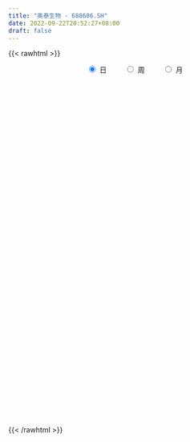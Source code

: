 ```yaml
---
title: "奥泰生物 - 688606.SH"
date: 2022-09-22T20:52:27+08:00
draft: false
---
```

{{< rawhtml >}}
    <div style="text-align: center">
        <label style="padding: 1rem;"><input style="margin-right: .5rem" type="radio" name="period" value="D" checked onclick="period_change(this)">日</label>
        <label style="padding: 1rem;"><input style="margin-right: .5rem" type="radio" name="period" value="W" onclick="period_change(this)">周</label>
        <label style="padding: 1rem;"><input style="margin-right: .5rem" type="radio" name="period" value="M" onclick="period_change(this)">月</label>
    </div>
    <div id="chart" style="height: 700px;"></div> 
    <script type="text/javascript">
        const D_v = [77863.54,44481.57,27690.95,18269.9,19081.33,10682.17,10440.01,10790.83,8600.91,8135.68,7998.18,9008.52,17616.69,9124.82,20195.65,33126.52,21041.0,20491.84,12759.3,8792.16,19188.55,34020.08,25991.73,28169.12,27549.24,14984.72,12639.24,14170.91,7393.79,6964.78,9552.42,6204.99,8744.3,11496.9,9933.05,6508.06,7370.12,7080.58,4887.42,4931.06,6567.89,8380.77,6653.48,13882.55,12127.02,8541.48,6606.06,9204.23,5767.66,7088.59,7048.76,4234.0,4208.55,8067.54,4037.28,3907.2,3448.57,6593.92,4471.33,4987.78,5238.61,3923.1,6496.86,13003.81,8377.25,12189.92,7938.81,6950.86,4792.63,3966.23,5059.62,3944.49,4123.0,4747.54,3652.48,4681.92,2436.34,2250.7,4403.44,3867.73,4541.06,5830.29,6277.67,5556.56,5419.99,3870.77,9557.28,8627.46,9802.61,7258.96,6218.01,4397.04,2674.12,2312.0,3123.04,3916.73,2751.47,4195.83,3247.25,3019.6,5003.76,11030.74,3283.39,3376.34,2969.74,3858.92,2714.56,4115.8,4416.92,2384.55,2006.4,1735.1,1916.59,1647.0,2480.98,1823.81,3526.49,2404.89,1948.05,4073.32,3094.58,4123.13,1419.17,1516.85,1905.66,4912.15,2020.32,4127.7,2159.32,1579.55,1660.84,2022.85,1814.64,1355.08,1347.53,1457.07,3740.72,2023.1,2972.91,1815.53,1463.76,1047.57,2988.04,2168.65,2329.46,4478.46,2693.61,5519.26,2690.33,2072.24,2879.51,1529.83,2544.96,2575.84,1876.84,3927.47,2208.24,1581.11,2329.7,1782.47,2124.78,3160.09,2592.32,6446.02,4810.6,6818.01,5994.17,3440.82,2778.39,2503.59,3087.03,2023.04,1433.1,1878.28,1445.17,1346.11,2385.86,1853.49,1505.84,1782.3,3371.69,28657.74,23632.57,12388.21,6491.73,4451.3,4048.74,4158.82,9339.13,6506.81,3172.79,7580.0,4953.53,20180.6,36261.1,56884.72,41602.1,36026.83,28328.1,35939.57,26208.36,31574.27,33799.09,32026.9,15618.69,12183.67,8795.81,12854.38,10810.07,10026.0,9304.88,15369.1,11130.62,16104.5,7925.43,5474.65,12697.26,8460.95,20710.74,17110.12,11648.83,8131.17,13114.47,32361.78,36781.93,18149.66,22947.0,18931.94,23738.57,13876.12,18168.03,14334.73,22369.64,36849.52,35612.23,16900.93,19958.24,14678.36,15677.98,14994.59,15972.16,8878.15,12867.93,12644.66,11859.96,7861.73,67624.55,44491.87,26349.95,20632.6,15334.04,16938.12,16369.34,18843.37,13760.85,30448.12,21017.72,11942.43,10392.89,12239.79,11870.49,9804.29,12523.38,14663.35,13007.3,28940.76,18745.58,15729.18,18491.32,12230.58,9561.11,11451.58,8051.38,9337.29,9373.08,9426.67,6221.0,6837.48,10922.88,15438.69,13242.57,7275.93,6923.2,5898.82,6803.01,5892.1,5557.26,7823.58,10318.77,11335.82,9169.01,5557.46,7800.55,7555.08,7586.85,6860.67,5009.91,5063.51,8553.27,8817.72,7806.3,9328.22,5685.67,7939.24,10419.58,5717.96,4729.15,4122.8,10024.95,6857.75,5733.74,5780.33,5192.12,5912.06,6733.61,3413.88,6368.12,5931.94,5103.23,3305.85,4177.73,4402.18,4628.03,17075.67,9816.39,9972.78,5851.62,5596.68,4341.82,10056.53,6334.08,3212.36,5009.81,5600.94,4097.47,3365.61,4781.35,4120.12,2690.72,3080.12,2690.25,4053.63,4356.96,2728.63,2131.88,5497.3,9635.37,11605.52,6356.8,3893.62,4839.74,4963.32,3261.49,3065.36,3900.68,2913.81,2799.21,2529.88,2521.33,3019.4,3619.7,4147.52,2845.9,2680.67,2320.46,1796.8]
const D_histogram = [0.0,-1.4843988604,-2.9539011144,-3.6180950615,-4.2309742728,-4.4080728609,-4.156132106,-3.5707273873,-2.8939517082,-2.3610959716,-2.0150267198,-1.7612898881,-1.0456637638,-0.538981643,0.3844883795,1.8198498528,2.8278540276,2.926695337,2.9537421544,2.7438446885,3.0768625938,4.5604342374,5.5218855299,5.1281724652,3.4485722887,2.3674069295,1.1924956353,-0.2918166114,-1.1206627925,-1.7677259695,-1.70960281,-1.7102397356,-1.4202194175,-0.6996110787,-0.5545074123,-0.5869232031,-0.3504053513,-0.5312840887,-0.6478267965,-0.5773365306,-0.4915525252,-0.155775816,-0.0883503205,0.5708039047,1.062104112,1.1647504985,0.923224992,1.0508951347,1.0588193972,0.7546497692,0.3373757122,-0.134151998,-0.4129970082,-0.9148068621,-1.0882723252,-1.2243299583,-1.116419936,-0.6959729459,-0.4989485009,-0.2826734887,-0.3241255324,-0.2880788135,0.0008024674,0.5721325974,0.7467919764,1.0046686448,0.9389645099,0.6321834741,0.3663543074,0.23565786,0.091313226,-0.0018966795,-0.0320005455,-0.1370478866,-0.198371738,-0.3192448089,-0.3752898681,-0.3518089344,-0.1589345065,-0.0942742472,-0.1737776531,-0.4303355362,-0.8683152186,-1.0912958056,-1.0498328585,-0.9145165623,-0.3960847954,0.0260481877,0.6068654502,0.7620018339,0.6806655559,0.489563094,0.4076802172,0.3708138917,0.2356151746,0.0606501843,-0.0038468414,0.1504275715,0.1883336802,0.3046866087,0.537443119,-0.0196803888,-0.2978830621,-0.4096133159,-0.4044676165,-0.5092090881,-0.5702370763,-0.7027520417,-0.9430010753,-0.9584253567,-0.876527722,-0.7812365623,-0.6424747263,-0.4861051673,-0.3723755418,-0.2700633238,-0.2664471852,-0.1672826608,-0.1094120291,-0.2276267145,-0.3920565516,-0.4572390357,-0.5393572275,-0.5244480552,-0.4623501371,-0.6913268557,-0.8811189219,-1.2041483308,-1.2629872998,-1.1592082528,-0.9901249446,-0.9341359255,-0.7488125269,-0.5268091768,-0.3267141599,-0.20242601,0.1707895704,0.3629004112,0.6565149485,0.8168961348,0.9154087514,0.9327930361,0.7207917417,0.6227373505,0.6470485707,0.9795178229,1.0215190367,1.3836427405,1.5726409669,1.6249574693,1.4664575361,1.3288454002,1.2308466616,1.1810685692,1.1569645629,1.3288213573,1.3025874223,1.240583328,1.0793626341,1.0463793157,1.0580171147,1.1080027673,1.1111462251,1.2679419919,1.188931811,1.1696861125,1.138379326,0.8477560212,0.5534051664,0.2377018061,-0.2042886505,-0.6130913745,-0.7759632028,-0.7329022413,-0.6902651718,-0.6179231627,-0.4278765033,-0.4066148417,-0.3758221894,-0.4259671697,-0.3439151068,1.045329901,1.8429853811,1.6539373136,1.3133466653,0.8792312956,0.5387139289,0.3156042804,0.4961482846,0.3358058936,0.2432203355,-0.1204093786,-0.2401946485,0.570601228,2.754322253,5.5546461498,7.3803004033,7.7971238871,9.9952521558,10.223480968,6.8996297935,3.3981990199,0.5503074349,-2.6697448888,-4.8141351151,-6.3696200719,-7.1204218987,-7.3278693673,-7.3369314009,-7.2095573027,-6.6129412916,-5.7550094992,-5.1403952722,-4.9598051191,-4.5478084447,-4.0549714778,-3.2721497778,-2.6870419187,-1.7845363276,-0.9101303741,-0.8169634106,-0.5553328551,-0.6747272162,0.6443261617,2.3399734414,2.9744776146,3.3448167102,3.3942714473,3.8059941525,3.8682423845,3.1339426237,2.0580913046,1.8249973885,3.4760161755,3.4929416179,2.7786581793,1.3627620196,0.3178729286,-0.001998453,-0.2348523751,-1.2243096159,-1.7156337204,-1.7278633507,-1.8947137781,-1.9750193521,-0.1410186419,1.714664645,1.794774891,1.6471474804,1.4328771695,0.8618855875,0.2267403219,0.0538613532,-0.1266630023,-0.2754238436,0.2933808754,-0.3229206399,-0.5079204093,-0.7084850899,-1.3476568993,-1.9341525878,-2.4875782212,-3.1062103892,-3.0695195868,-2.299200413,-3.2274119251,-3.1935258005,-2.6902356987,-2.0342375465,-1.6402998071,-1.3088278949,-1.0545141105,-0.756743205,-0.6160122523,-0.6039349445,-0.7457803613,-0.8996611613,-0.9718344076,-0.6472865226,0.0935371373,0.1321462259,0.097161782,-0.0225422996,-0.1398809434,-0.1184408633,-0.1206373231,-0.0447229967,0.1209444002,0.5253600588,0.6064682571,0.4524960944,0.2884082949,0.2937650788,0.3609800721,0.2820163363,0.2368189802,0.2541822501,0.2665099295,0.491407788,0.4135198703,0.3481033231,0.2254927112,0.1839902101,0.1127561939,-0.10637649,-0.2711859953,-0.3071734409,-0.3332213967,-0.0439515541,0.0360490914,0.1427047952,0.1120940717,0.1225173883,0.1974013485,0.1187740711,0.0518027778,0.1786866015,0.1022043684,0.0973146628,0.1201015237,0.2576846388,0.2769016539,0.1647692204,0.5922907549,0.7995035831,1.132915174,1.2573313871,1.0799068408,0.8145840584,0.0773657204,-0.3440751173,-0.517274298,-0.3810323138,-0.0813628948,0.1373754947,0.2004343594,0.3887065401,0.5362144934,0.5847616262,0.5316664313,0.4547259553,0.3562640039,0.2799330045,0.164677086,0.1028043158,0.0429386912,0.3849555413,0.1738244425,-0.1786935398,-0.3967267034,-0.5468514577,-0.537444512,-0.4707103816,-0.3608975022,-0.3234678541,-0.2522212319,-0.2733433465,-0.2217184539,-0.1586068994,-0.0937953492,-0.1727772381,-0.3992550476,-0.7334778905,-0.8141834251,-0.8383928445,-0.8910201758]
const D_fast = [0.0,-1.8554985755,-4.0634761081,-5.6321938205,-7.3028166001,-8.5819334034,-9.369025675,-9.6763028031,-9.723015051,-9.7804333074,-9.9381207355,-10.1247063759,-9.6704961924,-9.2985594824,-8.2789673651,-6.3886434285,-4.6736757469,-3.8431606032,-3.0776782472,-2.601614541,-1.4993809873,1.1242992157,3.4662218907,4.3545519422,3.5370948379,3.0477812111,2.1709938258,0.6137274262,-0.495284453,-1.5842791224,-1.9535566654,-2.3817535249,-2.4467880612,-1.9010824921,-1.8946056788,-2.0737522703,-1.9248357563,-2.2385355159,-2.5170349228,-2.5908787895,-2.6279829154,-2.3311501603,-2.2858122449,-1.4839570435,-0.7271308082,-0.3332967971,-0.3440160556,0.0463778707,0.3190069826,0.2034997969,-0.1294303321,-0.6344960418,-1.016590304,-1.7471018734,-2.1926354179,-2.6347755406,-2.8059705023,-2.5595167486,-2.4872294288,-2.3416227888,-2.4641062157,-2.5000792001,-2.2109973024,-1.496634023,-1.1352766499,-0.6262328204,-0.4571958277,-0.605930995,-0.7801715848,-0.8519535673,-0.9734698947,-1.0671539701,-1.1052579725,-1.2445672852,-1.3554840712,-1.5561683443,-1.7060358705,-1.7705071703,-1.6173663691,-1.5762746717,-1.6992224908,-2.063364258,-2.718422745,-3.2142272834,-3.4352225509,-3.5285353953,-3.1091248273,-2.6804797973,-1.9479461721,-1.6023093299,-1.5134792191,-1.5821909075,-1.5621537299,-1.5063165825,-1.5826115059,-1.7424139502,-1.8078726862,-1.6159913805,-1.5310018517,-1.338477271,-0.971359981,-1.533403586,-1.8860770248,-2.1002106076,-2.1961818123,-2.428225556,-2.6318128132,-2.940015789,-3.4160150915,-3.671045712,-3.8082800078,-3.9082979887,-3.9301548343,-3.895311567,-3.874675827,-3.83987944,-3.9028750976,-3.8455312385,-3.815013614,-3.9901349781,-4.2525789531,-4.4320711961,-4.6490286948,-4.7652315363,-4.8187211525,-5.2205295851,-5.6306013817,-6.2546678733,-6.6292536673,-6.8152766834,-6.8937246114,-7.0712695736,-7.0731493068,-6.9828482508,-6.864431774,-6.7907501266,-6.3748371536,-6.09200121,-5.6342579355,-5.2696527156,-4.9422879111,-4.6917053674,-4.7235087263,-4.6658787799,-4.479805417,-3.9024567091,-3.6050757361,-2.8970413472,-2.314882879,-1.8563270093,-1.6482125586,-1.4536133443,-1.2439004176,-0.9984113677,-0.7332742332,-0.2292120996,0.0702008211,0.3183425587,0.4269625234,0.6555740339,0.9317161116,1.2587024561,1.53963247,2.0134137349,2.2316365067,2.5048123364,2.7581003814,2.6794160819,2.5234165186,2.2671386099,1.7740759907,1.212000423,0.855137794,0.7149731952,0.5850439717,0.5029051901,0.5859827238,0.5055906749,0.4424277799,0.2857910072,0.2818642934,1.9324417764,3.1908436018,3.4152798627,3.4030258807,3.1887183349,2.9828794504,2.838670872,3.1432519473,3.0668610298,3.0350805555,2.6413484968,2.4615145647,3.4149607482,6.2872623365,10.4762477708,14.146977125,16.5130815806,21.2100228882,23.9941219425,22.3951782164,19.7432971978,17.0329824715,13.1454939256,9.7975699205,6.6496799458,4.1187726443,2.0793578338,0.23606295,-1.4389522775,-2.4955715893,-3.0763921716,-3.7468767627,-4.8062378894,-5.5311933261,-6.0520992287,-6.0873149731,-6.1739675937,-5.7175960845,-5.0707227245,-5.1817966137,-5.058999272,-5.3470754371,-3.8669405187,-1.5862998788,-0.2081763018,0.9983669713,1.8963895702,3.2596108136,4.2889196417,4.3381055368,3.7767770439,3.9999324749,6.5199553057,7.4101161526,7.3904972588,6.3152916041,5.3498707451,5.0294997503,4.7379327344,3.4423980897,2.522165555,2.0779700871,1.4374412152,0.8633808031,2.6621268529,4.946476301,5.4752802697,5.7394397293,5.8833887107,5.5278685256,4.9494083405,4.78999471,4.577804604,4.3601878018,5.0023377397,4.3053060643,3.9933261926,3.6156402396,2.6395542054,1.5695203699,0.3942001812,-1.0009845841,-1.7316736784,-1.5361546079,-3.2712191012,-4.0357144267,-4.2049832496,-4.057544484,-4.0736816963,-4.0694167579,-4.0787315012,-3.9701463969,-3.9834185073,-4.1223249356,-4.4506154428,-4.8294115331,-5.1445433813,-4.981817127,-4.2176091827,-4.1459635376,-4.1566575361,-4.2819971926,-4.4343060722,-4.4424762079,-4.4748319985,-4.4100984213,-4.2141949244,-3.678439251,-3.4457139884,-3.4865621275,-3.5785478533,-3.4997497997,-3.3422897884,-3.3507494401,-3.3367420511,-3.2558332187,-3.1768780569,-2.8291282514,-2.8036362016,-2.782026918,-2.8482643521,-2.8437693006,-2.8868142683,-3.1325410747,-3.3651470789,-3.4779278847,-3.5872811896,-3.3089992355,-3.2199863173,-3.0776544147,-3.0802416202,-3.0391889565,-2.9149546592,-2.9638884188,-3.0179090177,-2.8463535437,-2.8972846846,-2.8778457246,-2.8250334826,-2.6230292078,-2.5345867793,-2.6055269077,-2.0299326845,-1.6228439605,-1.0062035761,-0.5674545162,-0.4749023523,-0.5365791201,-1.254456028,-1.761915645,-2.0644334003,-2.0234494945,-1.7441207992,-1.491038536,-1.3778710814,-1.0924222657,-0.8108606891,-0.6161231497,-0.5363017368,-0.499560724,-0.5089566744,-0.5153044227,-0.5893910697,-0.625562761,-0.6746937127,-0.2364379773,-0.4041129655,-0.8013043327,-1.1185191722,-1.4053567909,-1.5303109732,-1.5812544382,-1.5616659344,-1.6051032497,-1.5969119356,-1.6863698867,-1.6901746076,-1.666714778,-1.625352065,-1.7475282635,-2.0738198349,-2.5914121504,-2.8756635413,-3.1094711718,-3.3848535471]
const D_slow = [0.0,-0.3710997151,-1.1095749937,-2.0140987591,-3.0718423273,-4.1738605425,-5.212893569,-6.1055754158,-6.8290633429,-7.4193373358,-7.9230940157,-8.3634164877,-8.6248324287,-8.7595778394,-8.6634557446,-8.2084932814,-7.5015297745,-6.7698559402,-6.0314204016,-5.3454592295,-4.576243581,-3.4361350217,-2.0556636392,-0.7736205229,0.0885225492,0.6803742816,0.9784981904,0.9055440376,0.6253783395,0.1834468471,-0.2439538554,-0.6715137893,-1.0265686437,-1.2014714133,-1.3400982664,-1.4868290672,-1.574430405,-1.7072514272,-1.8692081263,-2.013542259,-2.1364303903,-2.1753743443,-2.1974619244,-2.0547609482,-1.7892349202,-1.4980472956,-1.2672410476,-1.0045172639,-0.7398124146,-0.5511499723,-0.4668060443,-0.5003440438,-0.6035932958,-0.8322950113,-1.1043630927,-1.4104455822,-1.6895505662,-1.8635438027,-1.9882809279,-2.0589493001,-2.1399806832,-2.2120003866,-2.2117997697,-2.0687666204,-1.8820686263,-1.6309014651,-1.3961603376,-1.2381144691,-1.1465258922,-1.0876114273,-1.0647831207,-1.0652572906,-1.073257427,-1.1075193986,-1.1571123332,-1.2369235354,-1.3307460024,-1.418698236,-1.4584318626,-1.4820004244,-1.5254448377,-1.6330287218,-1.8501075264,-2.1229314778,-2.3853896924,-2.614018833,-2.7130400318,-2.7065279849,-2.5548116224,-2.3643111639,-2.1941447749,-2.0717540014,-1.9698339471,-1.8771304742,-1.8182266805,-1.8030641345,-1.8040258448,-1.766418952,-1.7193355319,-1.6431638797,-1.5088031,-1.5137231972,-1.5881939627,-1.6905972917,-1.7917141958,-1.9190164678,-2.0615757369,-2.2372637473,-2.4730140161,-2.7126203553,-2.9317522858,-3.1270614264,-3.287680108,-3.4092063998,-3.5023002852,-3.5698161162,-3.6364279125,-3.6782485777,-3.7056015849,-3.7625082636,-3.8605224015,-3.9748321604,-4.1096714673,-4.2407834811,-4.3563710154,-4.5292027293,-4.7494824598,-5.0505195425,-5.3662663674,-5.6560684306,-5.9035996668,-6.1371336482,-6.3243367799,-6.4560390741,-6.5377176141,-6.5883241166,-6.545626724,-6.4549016212,-6.290772884,-6.0865488503,-5.8576966625,-5.6244984035,-5.444300468,-5.2886161304,-5.1268539877,-4.881974532,-4.6265947728,-4.2806840877,-3.887523846,-3.4812844786,-3.1146700946,-2.7824587446,-2.4747470792,-2.1794799369,-1.8902387961,-1.5580334568,-1.2323866012,-0.9222407692,-0.6524001107,-0.3908052818,-0.1263010031,0.1506996887,0.428486245,0.745471743,1.0427046957,1.3351262238,1.6197210554,1.8316600607,1.9700113523,2.0294368038,1.9783646412,1.8250917975,1.6311009968,1.4478754365,1.2753091435,1.1208283529,1.013859227,0.9122055166,0.8182499693,0.7117581769,0.6257794002,0.8871118754,1.3478582207,1.7613425491,2.0896792154,2.3094870393,2.4441655215,2.5230665916,2.6471036628,2.7310551362,2.79186022,2.7617578754,2.7017092132,2.8443595202,3.5329400835,4.921601621,6.7666767218,8.7159576935,11.2147707325,13.7706409745,15.4955484229,16.3450981778,16.4826750366,15.8152388144,14.6117050356,13.0193000176,11.239194543,9.4072272011,7.5729943509,5.7706050252,4.1173697023,2.6786173275,1.3935185095,0.1535672297,-0.9833848814,-1.9971277509,-2.8151651953,-3.486925675,-3.9330597569,-4.1605923504,-4.3648332031,-4.5036664169,-4.6723482209,-4.5112666805,-3.9262733201,-3.1826539165,-2.3464497389,-1.4978818771,-0.546383339,0.4206772572,1.2041629131,1.7186857392,2.1749350864,3.0439391302,3.9171745347,4.6118390795,4.9525295844,5.0319978166,5.0314982033,4.9727851095,4.6667077056,4.2377992755,3.8058334378,3.3321549933,2.8384001552,2.8031454948,3.231811656,3.6805053788,4.0922922489,4.4505115412,4.6659829381,4.7226680186,4.7361333569,4.7044676063,4.6356116454,4.7089568643,4.6282267043,4.5012466019,4.3241253295,3.9872111047,3.5036729577,2.8817784024,2.1052258051,1.3378459084,0.7630458051,-0.0438071761,-0.8421886263,-1.5147475509,-2.0233069375,-2.4333818893,-2.760588863,-3.0242173907,-3.2134031919,-3.367406255,-3.5183899911,-3.7048350814,-3.9297503718,-4.1727089737,-4.3345306043,-4.31114632,-4.2781097635,-4.253819318,-4.2594548929,-4.2944251288,-4.3240353446,-4.3541946754,-4.3653754246,-4.3351393245,-4.2037993098,-4.0521822455,-3.9390582219,-3.8669561482,-3.7935148785,-3.7032698605,-3.6327657764,-3.5735610313,-3.5100154688,-3.4433879864,-3.3205360394,-3.2171560719,-3.1301302411,-3.0737570633,-3.0277595108,-2.9995704623,-3.0261645848,-3.0939610836,-3.1707544438,-3.254059793,-3.2650476815,-3.2560354086,-3.2203592099,-3.1923356919,-3.1617063448,-3.1123560077,-3.0826624899,-3.0697117955,-3.0250401451,-2.999489053,-2.9751603873,-2.9451350064,-2.8807138467,-2.8114884332,-2.7702961281,-2.6222234394,-2.4223475436,-2.1391187501,-1.8247859033,-1.5548091931,-1.3511631785,-1.3318217484,-1.4178405277,-1.5471591022,-1.6424171807,-1.6627579044,-1.6284140307,-1.5783054409,-1.4811288058,-1.3470751825,-1.2008847759,-1.0679681681,-0.9542866793,-0.8652206783,-0.7952374272,-0.7540681557,-0.7283670767,-0.7176324039,-0.6213935186,-0.577937408,-0.6226107929,-0.7217924688,-0.8585053332,-0.9928664612,-1.1105440566,-1.2007684322,-1.2816353957,-1.3446907037,-1.4130265403,-1.4684561537,-1.5081078786,-1.5315567159,-1.5747510254,-1.6745647873,-1.8579342599,-2.0614801162,-2.2710783273,-2.4938333713]
const D_data = [['2021-03-25', 145.0, 173.94, 141.0, 229.98],['2021-03-26', 156.0, 150.68, 150.45, 162.99],['2021-03-29', 146.12, 140.96, 140.55, 148.35],['2021-03-30', 140.01, 142.4, 140.01, 147.8],['2021-03-31', 142.82, 136.06, 135.83, 143.3],['2021-04-01', 136.82, 135.39, 134.02, 137.75],['2021-04-02', 135.62, 136.86, 134.0, 136.89],['2021-04-06', 137.1, 139.4, 135.4, 140.85],['2021-04-07', 140.0, 140.45, 138.64, 141.6],['2021-04-08', 140.1, 138.8, 138.68, 140.45],['2021-04-09', 139.0, 135.99, 135.7, 139.0],['2021-04-12', 136.6, 133.78, 133.67, 137.55],['2021-04-13', 133.95, 139.86, 133.88, 141.61],['2021-04-14', 139.06, 138.68, 136.51, 140.88],['2021-04-15', 138.89, 146.48, 136.86, 149.8],['2021-04-16', 146.0, 158.98, 145.02, 172.0],['2021-04-19', 159.0, 161.0, 151.78, 163.75],['2021-04-20', 161.0, 153.9, 153.49, 168.5],['2021-04-21', 152.02, 154.79, 150.85, 157.5],['2021-04-22', 153.3, 152.8, 152.01, 155.99],['2021-04-23', 153.25, 161.57, 153.01, 163.99],['2021-04-26', 165.41, 183.42, 165.41, 191.88],['2021-04-27', 182.21, 187.17, 179.0, 191.85],['2021-04-28', 179.0, 175.8, 170.0, 179.99],['2021-04-29', 175.99, 157.45, 156.51, 176.0],['2021-04-30', 156.49, 159.85, 156.49, 164.71],['2021-05-06', 162.51, 154.1, 151.01, 163.6],['2021-05-07', 156.49, 143.5, 143.0, 156.49],['2021-05-10', 144.8, 144.98, 143.15, 147.76],['2021-05-11', 144.9, 142.15, 139.01, 144.9],['2021-05-12', 142.0, 147.99, 141.1, 149.18],['2021-05-13', 145.05, 145.97, 145.03, 148.3],['2021-05-14', 148.0, 149.02, 147.0, 152.33],['2021-05-17', 149.05, 156.15, 149.05, 157.8],['2021-05-18', 156.08, 150.6, 148.91, 156.08],['2021-05-19', 151.02, 148.02, 147.08, 151.92],['2021-05-20', 147.6, 151.35, 146.53, 152.52],['2021-05-21', 151.75, 145.68, 144.66, 151.99],['2021-05-24', 144.51, 144.95, 143.05, 146.99],['2021-05-25', 146.0, 146.4, 145.03, 147.69],['2021-05-26', 146.3, 146.29, 144.02, 147.46],['2021-05-27', 145.83, 150.0, 145.05, 150.07],['2021-05-28', 150.0, 147.32, 146.21, 150.7],['2021-05-31', 150.02, 156.6, 149.33, 157.4],['2021-06-01', 156.69, 158.0, 153.6, 158.55],['2021-06-02', 157.7, 155.4, 154.32, 157.7],['2021-06-03', 155.4, 151.35, 151.01, 155.54],['2021-06-04', 151.8, 156.3, 151.35, 157.75],['2021-06-07', 156.99, 155.89, 154.35, 158.2],['2021-06-08', 155.1, 151.81, 151.5, 156.73],['2021-06-09', 152.39, 148.8, 147.61, 152.72],['2021-06-10', 147.46, 145.72, 144.34, 147.46],['2021-06-11', 146.77, 145.8, 145.16, 147.09],['2021-06-15', 145.75, 140.25, 139.8, 145.75],['2021-06-16', 140.93, 141.59, 140.01, 142.8],['2021-06-17', 141.18, 140.11, 139.16, 142.4],['2021-06-18', 140.12, 141.93, 139.75, 142.1],['2021-06-21', 142.2, 146.3, 141.31, 147.28],['2021-06-22', 146.6, 144.42, 143.33, 147.5],['2021-06-23', 143.99, 145.18, 143.99, 146.88],['2021-06-24', 145.3, 141.88, 141.02, 145.3],['2021-06-25', 141.87, 142.28, 141.4, 142.89],['2021-06-28', 142.25, 145.9, 141.57, 146.84],['2021-06-29', 145.0, 151.7, 145.0, 153.58],['2021-06-30', 150.64, 149.0, 148.0, 151.7],['2021-07-01', 148.38, 151.67, 148.38, 155.87],['2021-07-02', 150.63, 148.7, 147.98, 153.7],['2021-07-05', 148.0, 145.11, 144.25, 148.8],['2021-07-06', 145.1, 144.3, 143.0, 146.35],['2021-07-07', 144.3, 145.0, 143.48, 146.31],['2021-07-08', 144.99, 144.06, 143.01, 146.36],['2021-07-09', 143.06, 143.94, 142.42, 145.46],['2021-07-12', 145.1, 144.23, 143.34, 145.95],['2021-07-13', 143.8, 142.7, 141.55, 144.87],['2021-07-14', 142.7, 142.5, 142.0, 144.55],['2021-07-15', 142.2, 140.88, 139.13, 142.29],['2021-07-16', 141.75, 140.75, 140.13, 141.75],['2021-07-19', 140.05, 141.17, 140.05, 141.48],['2021-07-20', 141.17, 143.47, 141.0, 143.85],['2021-07-21', 143.07, 142.25, 141.31, 143.49],['2021-07-22', 142.24, 140.08, 139.62, 142.25],['2021-07-23', 140.08, 136.48, 136.3, 140.65],['2021-07-26', 135.77, 131.55, 129.04, 135.77],['2021-07-27', 130.5, 131.38, 128.9, 135.54],['2021-07-28', 132.96, 133.02, 127.88, 134.84],['2021-07-29', 134.8, 133.53, 132.8, 134.8],['2021-07-30', 133.33, 139.2, 130.31, 140.49],['2021-08-02', 143.0, 140.01, 139.78, 147.5],['2021-08-03', 139.51, 144.6, 139.03, 145.5],['2021-08-04', 144.0, 141.46, 140.78, 144.0],['2021-08-05', 141.45, 138.95, 138.47, 143.85],['2021-08-06', 138.7, 137.0, 135.68, 139.6],['2021-08-09', 137.1, 137.7, 136.06, 139.7],['2021-08-10', 137.55, 137.98, 137.04, 138.5],['2021-08-11', 137.88, 136.26, 136.11, 137.88],['2021-08-12', 136.18, 134.78, 134.44, 136.73],['2021-08-13', 134.56, 135.28, 134.56, 137.19],['2021-08-16', 136.29, 138.07, 134.0, 139.58],['2021-08-17', 138.5, 137.02, 136.0, 138.95],['2021-08-18', 136.0, 138.38, 135.21, 138.46],['2021-08-19', 138.01, 140.9, 138.01, 141.28],['2021-08-20', 136.85, 130.11, 129.88, 136.85],['2021-08-23', 130.88, 130.99, 128.11, 131.52],['2021-08-24', 130.99, 131.5, 130.2, 132.4],['2021-08-25', 131.58, 132.1, 130.7, 132.99],['2021-08-26', 133.0, 129.82, 129.5, 133.0],['2021-08-27', 129.2, 129.2, 128.9, 130.61],['2021-08-30', 129.0, 126.96, 126.6, 129.2],['2021-08-31', 126.08, 123.6, 122.8, 127.49],['2021-09-01', 123.27, 124.59, 121.58, 125.59],['2021-09-02', 124.99, 124.85, 123.4, 125.0],['2021-09-03', 125.59, 124.4, 123.5, 125.59],['2021-09-06', 124.4, 124.55, 123.52, 125.3],['2021-09-07', 124.57, 124.64, 124.32, 124.96],['2021-09-08', 124.71, 124.0, 123.65, 125.49],['2021-09-09', 124.9, 123.68, 123.51, 124.9],['2021-09-10', 124.0, 122.0, 121.76, 124.0],['2021-09-13', 122.99, 122.78, 122.5, 123.8],['2021-09-14', 122.81, 122.05, 121.74, 123.37],['2021-09-15', 122.99, 119.01, 118.68, 122.99],['2021-09-16', 118.55, 116.87, 116.51, 119.28],['2021-09-17', 115.6, 116.59, 113.12, 117.55],['2021-09-22', 115.03, 115.0, 114.35, 116.59],['2021-09-23', 115.8, 115.01, 114.22, 115.91],['2021-09-24', 115.05, 114.8, 114.52, 116.98],['2021-09-27', 113.27, 109.6, 109.0, 113.27],['2021-09-28', 109.5, 107.66, 107.13, 109.6],['2021-09-29', 107.65, 103.06, 103.06, 108.1],['2021-09-30', 103.19, 103.6, 103.0, 104.8],['2021-10-08', 104.0, 104.0, 102.11, 104.69],['2021-10-11', 104.03, 103.87, 103.64, 105.35],['2021-10-12', 103.89, 101.43, 101.1, 103.91],['2021-10-13', 100.43, 102.14, 100.43, 102.55],['2021-10-14', 101.99, 102.28, 101.5, 102.98],['2021-10-15', 102.6, 101.88, 101.61, 102.6],['2021-10-18', 101.88, 100.66, 100.1, 101.88],['2021-10-19', 100.2, 104.18, 100.2, 105.89],['2021-10-20', 103.8, 102.73, 102.0, 103.8],['2021-10-21', 103.0, 104.82, 102.74, 105.76],['2021-10-22', 105.55, 104.09, 103.24, 105.55],['2021-10-25', 103.5, 103.86, 102.9, 104.56],['2021-10-26', 103.2, 103.08, 101.89, 103.8],['2021-10-27', 103.1, 99.55, 99.45, 103.5],['2021-10-28', 98.55, 99.91, 98.55, 101.69],['2021-10-29', 99.36, 101.01, 98.55, 101.68],['2021-11-01', 102.34, 105.78, 102.15, 106.1],['2021-11-02', 106.21, 103.28, 103.11, 106.21],['2021-11-03', 104.11, 108.72, 104.11, 110.0],['2021-11-04', 109.0, 108.65, 107.33, 109.34],['2021-11-05', 108.43, 108.35, 107.61, 109.41],['2021-11-08', 107.51, 106.19, 105.51, 108.74],['2021-11-09', 105.38, 106.35, 105.0, 107.36],['2021-11-10', 107.0, 106.86, 104.18, 107.8],['2021-11-11', 105.73, 107.7, 105.73, 108.1],['2021-11-12', 107.93, 108.47, 107.34, 108.55],['2021-11-15', 108.66, 112.08, 108.46, 113.18],['2021-11-16', 112.42, 110.85, 110.1, 112.42],['2021-11-17', 111.12, 111.03, 110.1, 111.5],['2021-11-18', 111.03, 110.0, 110.0, 111.98],['2021-11-19', 111.69, 111.86, 110.08, 112.42],['2021-11-22', 111.11, 113.17, 111.11, 113.6],['2021-11-23', 113.0, 114.69, 112.2, 115.76],['2021-11-24', 114.45, 115.18, 113.19, 115.84],['2021-11-25', 115.18, 118.58, 114.65, 119.87],['2021-11-26', 119.55, 116.95, 116.16, 120.58],['2021-11-29', 120.07, 118.55, 118.28, 123.99],['2021-11-30', 117.51, 119.4, 116.0, 120.4],['2021-12-01', 118.69, 116.32, 116.32, 118.95],['2021-12-02', 115.88, 115.52, 115.52, 118.5],['2021-12-03', 116.5, 114.2, 113.89, 116.5],['2021-12-06', 114.27, 110.86, 110.81, 114.85],['2021-12-07', 112.0, 108.91, 108.3, 112.0],['2021-12-08', 109.08, 110.13, 109.08, 110.88],['2021-12-09', 110.1, 112.0, 110.0, 113.0],['2021-12-10', 111.67, 111.85, 110.48, 112.02],['2021-12-13', 111.89, 112.18, 111.88, 112.97],['2021-12-14', 112.2, 114.1, 112.18, 114.6],['2021-12-15', 114.6, 112.36, 112.36, 114.9],['2021-12-16', 112.34, 112.43, 111.8, 113.0],['2021-12-17', 113.43, 111.15, 111.0, 113.43],['2021-12-20', 111.6, 112.68, 111.18, 114.46],['2021-12-21', 112.01, 133.45, 111.8, 135.22],['2021-12-22', 128.15, 133.29, 128.0, 138.68],['2021-12-23', 133.49, 124.2, 123.5, 134.97],['2021-12-24', 125.4, 122.33, 120.29, 125.85],['2021-12-27', 122.9, 120.25, 120.01, 123.5],['2021-12-28', 120.39, 120.23, 118.26, 121.48],['2021-12-29', 121.54, 120.87, 119.33, 123.3],['2021-12-30', 121.88, 126.51, 121.88, 127.78],['2021-12-31', 126.26, 123.01, 122.58, 127.31],['2022-01-04', 123.01, 123.8, 122.13, 125.8],['2022-01-05', 123.0, 119.61, 117.55, 124.3],['2022-01-06', 118.51, 121.6, 118.51, 121.93],['2022-01-07', 121.6, 135.67, 121.6, 139.59],['2022-01-10', 149.98, 162.8, 149.98, 162.8],['2022-01-11', 169.0, 188.0, 154.66, 195.36],['2022-01-12', 179.41, 194.37, 173.3, 200.6],['2022-01-13', 194.4, 190.0, 181.0, 206.04],['2022-01-14', 189.0, 228.0, 189.0, 228.0],['2022-01-17', 225.0, 219.8, 213.0, 235.91],['2022-01-18', 212.0, 175.84, 175.84, 212.0],['2022-01-19', 166.66, 161.5, 159.0, 172.0],['2022-01-20', 161.97, 156.39, 154.98, 172.99],['2022-01-21', 156.7, 136.71, 135.01, 156.7],['2022-01-24', 135.1, 134.8, 132.03, 138.15],['2022-01-25', 135.98, 129.62, 129.53, 137.98],['2022-01-26', 132.7, 129.76, 128.2, 134.79],['2022-01-27', 130.64, 129.64, 126.6, 133.27],['2022-01-28', 129.0, 126.86, 124.75, 131.75],['2022-02-07', 126.6, 124.0, 121.02, 127.77],['2022-02-08', 123.61, 127.0, 123.01, 127.41],['2022-02-09', 126.11, 129.74, 122.29, 131.47],['2022-02-10', 128.45, 126.6, 126.05, 133.0],['2022-02-11', 126.6, 119.37, 118.59, 126.6],['2022-02-14', 118.3, 120.0, 117.6, 122.89],['2022-02-15', 121.8, 119.8, 118.21, 121.8],['2022-02-16', 120.61, 123.61, 117.7, 126.66],['2022-02-17', 123.4, 122.0, 121.66, 124.69],['2022-02-18', 122.02, 127.69, 120.4, 133.0],['2022-02-21', 129.52, 130.5, 126.0, 132.0],['2022-02-22', 128.0, 122.03, 122.03, 128.33],['2022-02-23', 123.0, 123.92, 122.03, 124.88],['2022-02-24', 123.6, 118.38, 116.01, 126.3],['2022-02-25', 119.01, 139.0, 119.0, 141.96],['2022-02-28', 138.74, 152.5, 136.0, 155.77],['2022-03-01', 152.05, 147.15, 145.0, 152.05],['2022-03-02', 144.99, 148.71, 137.0, 153.66],['2022-03-03', 149.93, 148.26, 147.0, 155.54],['2022-03-04', 147.12, 156.8, 146.02, 163.8],['2022-03-07', 156.6, 156.78, 153.8, 162.0],['2022-03-08', 155.63, 147.9, 141.4, 158.78],['2022-03-09', 146.0, 141.0, 136.36, 150.69],['2022-03-10', 145.2, 149.85, 139.0, 154.0],['2022-03-11', 150.0, 179.82, 146.98, 179.82],['2022-03-14', 179.98, 167.16, 158.0, 182.0],['2022-03-15', 160.51, 159.23, 156.99, 169.3],['2022-03-16', 158.0, 147.0, 139.88, 161.85],['2022-03-17', 147.0, 146.36, 145.01, 155.38],['2022-03-18', 148.0, 152.59, 143.03, 153.0],['2022-03-21', 158.0, 152.8, 150.13, 158.0],['2022-03-22', 155.0, 140.1, 139.58, 155.88],['2022-03-23', 137.58, 141.78, 137.3, 144.0],['2022-03-24', 141.62, 145.61, 138.1, 151.8],['2022-03-25', 144.2, 142.24, 142.0, 146.99],['2022-03-28', 144.1, 141.54, 140.0, 146.41],['2022-03-29', 169.85, 169.85, 169.85, 169.85],['2022-03-30', 201.19, 181.2, 178.55, 201.19],['2022-03-31', 180.0, 166.1, 161.87, 187.96],['2022-04-01', 164.38, 165.0, 162.0, 169.54],['2022-04-06', 169.7, 165.03, 164.51, 169.91],['2022-04-07', 164.0, 160.0, 159.07, 165.08],['2022-04-08', 160.0, 157.03, 155.58, 164.77],['2022-04-11', 158.43, 161.42, 156.25, 164.6],['2022-04-12', 165.58, 161.01, 153.52, 167.9],['2022-04-13', 159.89, 161.02, 157.17, 164.49],['2022-04-14', 162.1, 171.83, 159.01, 179.6],['2022-04-15', 169.78, 157.5, 157.3, 171.19],['2022-04-18', 157.9, 161.05, 155.63, 163.38],['2022-04-19', 161.66, 159.95, 157.09, 163.8],['2022-04-20', 160.69, 151.94, 151.5, 161.88],['2022-04-21', 152.01, 148.49, 147.0, 154.99],['2022-04-22', 148.29, 144.49, 143.45, 149.9],['2022-04-25', 144.49, 138.6, 138.18, 146.79],['2022-04-26', 139.24, 143.0, 137.5, 147.88],['2022-04-27', 141.32, 152.38, 138.5, 152.43],['2022-04-28', 141.88, 128.49, 123.17, 141.88],['2022-04-29', 129.0, 135.48, 128.9, 136.96],['2022-05-05', 136.27, 140.29, 134.04, 142.88],['2022-05-06', 138.0, 143.2, 136.81, 150.88],['2022-05-09', 143.01, 140.97, 139.81, 146.66],['2022-05-10', 140.8, 140.6, 137.53, 141.78],['2022-05-11', 140.98, 139.86, 139.3, 144.37],['2022-05-12', 139.0, 140.73, 138.61, 142.37],['2022-05-13', 140.74, 138.93, 137.56, 143.0],['2022-05-16', 139.97, 136.75, 136.39, 141.72],['2022-05-17', 136.76, 133.41, 130.69, 136.76],['2022-05-18', 134.0, 131.25, 131.0, 134.0],['2022-05-19', 130.13, 130.33, 127.09, 130.68],['2022-05-20', 131.66, 134.73, 131.0, 135.77],['2022-05-23', 137.32, 142.0, 136.0, 144.6],['2022-05-24', 142.49, 134.79, 133.85, 144.6],['2022-05-25', 135.5, 133.36, 131.66, 135.9],['2022-05-26', 133.6, 131.3, 129.18, 133.6],['2022-05-27', 132.0, 130.01, 129.02, 132.88],['2022-05-30', 129.0, 130.77, 126.9, 130.77],['2022-05-31', 131.31, 129.81, 128.2, 132.94],['2022-06-01', 129.88, 130.3, 128.65, 132.0],['2022-06-02', 130.19, 131.49, 128.22, 131.56],['2022-06-06', 133.0, 135.68, 132.0, 135.95],['2022-06-07', 131.58, 132.81, 129.36, 134.81],['2022-06-08', 134.05, 129.52, 128.59, 134.05],['2022-06-09', 128.58, 128.27, 128.13, 130.73],['2022-06-10', 126.0, 129.65, 125.55, 130.76],['2022-06-13', 129.05, 130.35, 127.59, 131.55],['2022-06-14', 128.9, 128.22, 125.02, 130.33],['2022-06-15', 128.18, 128.0, 128.0, 129.94],['2022-06-16', 128.02, 128.4, 127.32, 130.25],['2022-06-17', 127.58, 128.13, 125.71, 128.66],['2022-06-20', 128.05, 131.26, 126.88, 131.57],['2022-06-21', 131.99, 127.76, 126.36, 131.99],['2022-06-22', 128.46, 127.38, 127.01, 130.7],['2022-06-23', 127.91, 125.94, 124.8, 127.98],['2022-06-24', 125.96, 126.24, 125.53, 127.44],['2022-06-27', 126.31, 125.25, 124.91, 126.89],['2022-06-28', 125.5, 122.18, 120.07, 126.19],['2022-06-29', 122.16, 121.23, 121.22, 124.17],['2022-06-30', 121.01, 121.62, 120.66, 122.59],['2022-07-01', 121.5, 120.86, 120.38, 122.26],['2022-07-04', 122.45, 124.91, 120.7, 125.65],['2022-07-05', 124.57, 122.82, 121.82, 124.58],['2022-07-06', 123.11, 123.27, 122.35, 124.85],['2022-07-07', 124.26, 121.4, 120.78, 124.28],['2022-07-08', 121.14, 121.5, 121.0, 122.35],['2022-07-11', 121.5, 122.22, 121.49, 123.7],['2022-07-12', 122.22, 119.97, 118.3, 122.26],['2022-07-13', 120.2, 119.35, 118.28, 120.2],['2022-07-14', 119.9, 121.6, 119.11, 122.95],['2022-07-15', 120.0, 118.87, 117.62, 120.15],['2022-07-18', 118.87, 119.2, 116.3, 119.2],['2022-07-19', 118.5, 119.26, 118.07, 120.58],['2022-07-20', 120.33, 120.87, 119.28, 120.95],['2022-07-21', 121.03, 119.62, 119.62, 121.8],['2022-07-22', 119.87, 117.5, 117.01, 120.11],['2022-07-25', 121.49, 125.04, 121.48, 127.0],['2022-07-26', 126.4, 124.2, 123.7, 126.59],['2022-07-27', 124.87, 127.7, 123.0, 128.47],['2022-07-28', 126.99, 127.0, 126.62, 128.25],['2022-07-29', 127.51, 123.77, 123.53, 127.8],['2022-08-01', 123.91, 122.02, 121.7, 124.33],['2022-08-02', 121.65, 113.55, 112.03, 121.65],['2022-08-03', 113.55, 114.06, 112.6, 116.87],['2022-08-04', 114.88, 115.0, 114.0, 115.53],['2022-08-05', 115.51, 118.19, 115.5, 118.32],['2022-08-08', 119.3, 121.0, 119.01, 123.8],['2022-08-09', 121.0, 121.18, 118.53, 121.25],['2022-08-10', 121.32, 119.9, 119.2, 121.79],['2022-08-11', 120.44, 122.17, 120.44, 123.42],['2022-08-12', 122.31, 122.74, 121.48, 123.5],['2022-08-15', 122.88, 122.3, 121.51, 123.21],['2022-08-16', 121.89, 121.3, 121.0, 122.3],['2022-08-17', 120.5, 120.9, 120.01, 122.49],['2022-08-18', 120.18, 120.35, 118.31, 121.89],['2022-08-19', 119.55, 120.29, 119.55, 122.68],['2022-08-22', 121.0, 119.35, 117.66, 121.0],['2022-08-23', 119.35, 119.54, 118.64, 119.87],['2022-08-24', 119.54, 119.19, 119.16, 123.06],['2022-08-25', 120.28, 125.07, 118.66, 125.45],['2022-08-26', 121.9, 118.63, 118.38, 122.22],['2022-08-29', 116.9, 115.24, 113.41, 117.0],['2022-08-30', 115.01, 115.05, 114.18, 115.9],['2022-08-31', 115.05, 114.41, 113.47, 115.82],['2022-09-01', 114.49, 115.46, 113.82, 116.91],['2022-09-02', 115.45, 115.83, 114.85, 116.97],['2022-09-05', 115.57, 116.35, 115.08, 116.76],['2022-09-06', 116.55, 115.39, 114.51, 116.55],['2022-09-07', 115.51, 115.69, 114.62, 116.44],['2022-09-08', 115.77, 114.26, 114.21, 115.77],['2022-09-09', 114.9, 114.85, 114.55, 115.48],['2022-09-13', 114.9, 114.94, 114.6, 115.86],['2022-09-14', 114.4, 114.99, 113.01, 115.29],['2022-09-15', 115.16, 112.82, 111.86, 115.49],['2022-09-16', 112.82, 109.68, 109.64, 113.34],['2022-09-19', 109.74, 106.1, 106.1, 109.99],['2022-09-20', 106.1, 107.25, 105.08, 107.66],['2022-09-21', 107.26, 106.7, 104.56, 108.33],['2022-09-22', 106.75, 105.1, 105.01, 107.5]]
const W_v = [122345.11,86164.36,35525.6,89072.2,82272.85,130714.89,26810.15,38860.28,42388.71,31420.62,50361.34,28347.56,19460.59,25214.74,48006.65,24713.83,19641.28,20893.22,30682.27,36304.08,14777.36,26497.18,16202.95,14658.77,11394.87,15643.97,4841.68,13219.49,1579.55,8200.94,12009.33,9997.48,17453.9,11406.98,11828.99,19133.81,21534.98,9866.62,8873.6,74541.94,28504.8,35886.92,199102.85,159548.19,60262.62,61935.1,55269.03,82366.37,120549.1,105598.04,102827.74,65357.49,158188.06,52904.76,100439.4,56249.89,87880.37,34220.5,50631.94,42781.11,48779.21,26075.95,44181.61,32076.02,40191.18,32928.73,33588.89,28359.61,21617.02,48313.14,28954.6,21965.49,16871.68,31598.7,23314.97,15208.94,13307.95,9643.83]
const W_histogram = [0.0,-0.881960114,-1.4420330225,-0.2450171756,0.6892364158,1.1331955588,0.3103393646,0.1315883223,-0.199804082,-0.2912296377,0.2416294807,-0.1058740306,-0.5636026551,-0.7958282485,-0.4853521884,-0.5633721796,-0.7793262611,-1.1375609231,-1.117516842,-1.1728615762,-1.2392516295,-1.5264308334,-1.6615996988,-1.9388692439,-2.1330883462,-2.4523011817,-2.5965147701,-3.21808854,-3.3586589247,-3.343542224,-2.9476852234,-2.6648161277,-1.7965404154,-1.0635284783,-0.2426151948,0.6994023165,1.1660189333,1.3330721379,1.4058683985,2.1707197201,2.654209997,3.6944893938,10.1051530469,7.8045808103,5.3440968038,3.0507952444,1.9845029467,1.9294648184,2.9209253995,4.8428079209,4.0292372861,2.6118450428,2.9973410828,2.5246958758,2.0718279928,0.790112013,-0.6904503969,-1.1487891769,-1.7049465796,-2.2849069552,-2.877361512,-3.044362128,-3.1408779348,-3.1605753622,-3.1475008909,-3.3301208693,-3.2340527412,-3.1696570574,-3.0408542303,-2.383936637,-2.1812494878,-1.6224459331,-1.3127546844,-1.1220287422,-1.0860609246,-1.0303544932,-1.2302441293,-1.5394014869]
const W_fast = [0.0,-1.1024501425,-2.0230313066,-0.8872697536,0.2192929418,0.9465509745,0.2012796214,0.0554256597,-0.3259177651,-0.4901507303,0.1031157583,-0.2708562607,-0.8694855489,-1.3006682044,-1.1115301914,-1.3303932275,-1.7411788742,-2.383803767,-2.6431388965,-2.9916990247,-3.3679019853,-4.0366888976,-4.5872576877,-5.3492445438,-6.0767357326,-7.0090238636,-7.8023661444,-9.2284620494,-10.2086971653,-11.0294660206,-11.3705303258,-11.753865262,-11.3347246536,-10.867594836,-10.1073353513,-8.9904672609,-8.2323459107,-7.7320246716,-7.3077613114,-6.0002300598,-4.8531872836,-2.8892855384,6.0476663764,5.6982393424,4.5737795369,3.0431767886,2.4730102275,2.9003383039,4.6220302348,7.7546147365,7.9483534231,7.1839224406,8.3187537513,8.4772825132,8.5423716285,7.4581836518,5.8050086427,5.0594725685,4.0770785209,2.9258914065,1.6140964717,0.6860053237,-0.1957299668,-1.0055712347,-1.7793719861,-2.7945221818,-3.5069672391,-4.2349858196,-4.8663965501,-4.8054631161,-5.1480883388,-4.9948962673,-5.0133936897,-5.1031749331,-5.3387223467,-5.5406045386,-6.048055207,-6.7420629363]
const W_slow = [0.0,-0.2204900285,-0.5809982841,-0.642252578,-0.469943474,-0.1866445843,-0.1090597432,-0.0761626626,-0.1261136831,-0.1989210925,-0.1385137224,-0.16498223,-0.3058828938,-0.5048399559,-0.626178003,-0.7670210479,-0.9618526132,-1.2462428439,-1.5256220544,-1.8188374485,-2.1286503559,-2.5102580642,-2.9256579889,-3.4103752999,-3.9436473864,-4.5567226819,-5.2058513744,-6.0103735094,-6.8500382406,-7.6859237966,-8.4228451024,-9.0890491343,-9.5381842382,-9.8040663578,-9.8647201565,-9.6898695773,-9.398364844,-9.0650968095,-8.7136297099,-8.1709497799,-7.5073972806,-6.5837749322,-4.0574866705,-2.1063414679,-0.770317267,-0.0076184558,0.4885072808,0.9708734854,1.7011048353,2.9118068156,3.9191161371,4.5720773978,5.3214126685,5.9525866374,6.4705436356,6.6680716389,6.4954590396,6.2082617454,5.7820251005,5.2107983617,4.4914579837,3.7303674517,2.945147968,2.1550041275,1.3681289047,0.5355986874,-0.2729144979,-1.0653287622,-1.8255423198,-2.421526479,-2.966838851,-3.3724503343,-3.7006390054,-3.9811461909,-4.2526614221,-4.5102500454,-4.8178110777,-5.2026614494]
const W_data = [['2021-03-26', 145.0, 150.68, 141.0, 229.98],['2021-04-02', 146.12, 136.86, 134.0, 148.35],['2021-04-09', 137.1, 135.99, 135.4, 141.6],['2021-04-16', 136.6, 158.98, 133.67, 172.0],['2021-04-23', 159.0, 161.57, 150.85, 168.5],['2021-04-30', 165.41, 159.85, 156.49, 191.88],['2021-05-07', 162.51, 143.5, 143.0, 163.6],['2021-05-14', 144.8, 149.02, 139.01, 152.33],['2021-05-21', 149.05, 145.68, 144.66, 157.8],['2021-05-28', 144.51, 147.32, 143.05, 150.7],['2021-06-04', 150.02, 156.3, 149.33, 158.55],['2021-06-11', 156.99, 145.8, 144.34, 158.2],['2021-06-18', 145.75, 141.93, 139.16, 145.75],['2021-06-25', 142.2, 142.28, 141.02, 147.5],['2021-07-02', 142.25, 148.7, 141.57, 155.87],['2021-07-09', 148.0, 143.94, 142.42, 148.8],['2021-07-16', 145.1, 140.75, 139.13, 145.95],['2021-07-23', 140.05, 136.48, 136.3, 143.85],['2021-07-30', 135.77, 139.2, 127.88, 140.49],['2021-08-06', 143.0, 137.0, 135.68, 147.5],['2021-08-13', 137.1, 135.28, 134.44, 139.7],['2021-08-20', 136.29, 130.11, 129.88, 141.28],['2021-08-27', 130.88, 129.2, 128.11, 133.0],['2021-09-03', 129.0, 124.4, 121.58, 129.2],['2021-09-10', 124.4, 122.0, 121.76, 125.49],['2021-09-17', 122.99, 116.59, 113.12, 123.8],['2021-09-24', 115.03, 114.8, 114.22, 116.98],['2021-09-30', 113.27, 103.6, 103.0, 113.27],['2021-10-08', 104.0, 104.0, 102.11, 104.69],['2021-10-15', 104.03, 101.88, 100.43, 105.35],['2021-10-22', 101.88, 104.09, 100.1, 105.89],['2021-10-29', 103.5, 101.01, 98.55, 104.56],['2021-11-05', 102.34, 108.35, 102.15, 110.0],['2021-11-12', 107.51, 108.47, 104.18, 108.74],['2021-11-19', 108.66, 111.86, 108.46, 113.18],['2021-11-26', 111.11, 116.95, 111.11, 120.58],['2021-12-03', 120.07, 114.2, 113.89, 123.99],['2021-12-10', 114.27, 111.85, 108.3, 114.85],['2021-12-17', 111.89, 111.15, 111.0, 114.9],['2021-12-24', 111.6, 122.33, 111.18, 138.68],['2021-12-31', 122.9, 123.01, 118.26, 127.78],['2022-01-07', 123.01, 135.67, 117.55, 139.59],['2022-01-14', 149.98, 228.0, 149.98, 228.0],['2022-01-21', 225.0, 136.71, 135.01, 235.91],['2022-01-28', 135.1, 126.86, 124.75, 138.15],['2022-02-11', 126.6, 119.37, 118.59, 133.0],['2022-02-18', 118.3, 127.69, 117.6, 133.0],['2022-02-25', 129.52, 139.0, 116.01, 141.96],['2022-03-04', 138.74, 156.8, 136.0, 163.8],['2022-03-11', 156.6, 179.82, 136.36, 179.82],['2022-03-18', 179.98, 152.59, 139.88, 182.0],['2022-03-25', 158.0, 142.24, 137.3, 158.0],['2022-04-01', 144.1, 165.0, 140.0, 201.19],['2022-04-08', 169.7, 157.03, 155.58, 169.91],['2022-04-15', 158.43, 157.5, 153.52, 179.6],['2022-04-22', 157.9, 144.49, 143.45, 163.8],['2022-04-29', 144.49, 135.48, 123.17, 152.43],['2022-05-06', 136.27, 143.2, 134.04, 150.88],['2022-05-13', 143.01, 138.93, 137.53, 146.66],['2022-05-20', 139.97, 134.73, 127.09, 141.72],['2022-05-27', 137.32, 130.01, 129.02, 144.6],['2022-06-02', 129.0, 131.49, 126.9, 132.94],['2022-06-10', 133.0, 129.65, 125.55, 135.95],['2022-06-17', 129.05, 128.13, 125.02, 131.55],['2022-06-24', 128.05, 126.24, 124.8, 131.99],['2022-07-01', 126.31, 120.86, 120.07, 126.89],['2022-07-08', 122.45, 121.5, 120.7, 125.65],['2022-07-15', 121.5, 118.87, 117.62, 123.7],['2022-07-22', 118.87, 117.5, 116.3, 121.8],['2022-07-29', 121.49, 123.77, 121.48, 128.47],['2022-08-05', 123.91, 118.19, 112.03, 124.33],['2022-08-12', 119.3, 122.74, 118.53, 123.8],['2022-08-19', 122.88, 120.29, 118.31, 123.21],['2022-08-26', 121.0, 118.63, 117.66, 125.45],['2022-09-02', 116.9, 115.83, 113.41, 117.0],['2022-09-09', 115.57, 114.85, 114.21, 116.76],['2022-09-16', 114.9, 109.68, 109.64, 115.86],['2022-09-23', 109.74, 105.1, 104.56, 109.99]]
const M_v = [187387.29,358707.7199999999,153362.31,137379.6,116059.33,102314.29,51226.06,31787.3,72635.86,130509.76,454800.58,236352.43,489388.5499999999,323824.37,189107.87,158635.58,136001.46,114480.63,46385.53]
const M_histogram = [0.0,1.5182222222,2.1793590377,1.9860594026,1.1224231483,-0.4887945523,-2.7638027853,-4.2182375807,-3.7336001636,-2.9937107854,-2.1104811349,0.2116881715,2.5451778725,1.9356195224,1.1012087698,0.0062756876,-0.5346892018,-1.4334019325,-2.5027741768]
const M_fast = [0.0,1.8977777778,3.1037543526,3.4069695682,2.8239391011,1.0905227624,-1.8754361669,-4.3844303575,-4.8331929814,-4.8417312995,-4.4861219327,-2.1110305834,0.8587535857,0.7331001162,0.173991556,-0.9193726042,-1.5940097941,-2.8510730079,-4.5461387964]
const M_slow = [0.0,0.3795555556,0.924395315,1.4209101656,1.7015159527,1.5793173146,0.8883666183,-0.1661927768,-1.0995928177,-1.8480205141,-2.3756407978,-2.3227187549,-1.6864242868,-1.2025194062,-0.9272172138,-0.9256482919,-1.0593205923,-1.4176710754,-2.0433646196]
const M_data = [['2021-03-31', 145.0, 136.06, 135.83, 229.98],['2021-04-30', 136.82, 159.85, 133.67, 191.88],['2021-05-31', 162.51, 156.6, 139.01, 163.6],['2021-06-30', 156.69, 149.0, 139.16, 158.55],['2021-07-30', 148.38, 139.2, 127.88, 155.87],['2021-08-31', 143.0, 123.6, 122.8, 147.5],['2021-09-30', 123.27, 103.6, 103.0, 125.59],['2021-10-29', 104.0, 101.01, 98.55, 105.89],['2021-11-30', 102.34, 119.4, 102.15, 123.99],['2021-12-31', 118.69, 123.01, 108.3, 138.68],['2022-01-28', 123.01, 126.86, 117.55, 235.91],['2022-02-28', 126.6, 152.5, 116.01, 155.77],['2022-03-31', 152.05, 166.1, 136.36, 201.19],['2022-04-29', 164.38, 135.48, 123.17, 179.6],['2022-05-31', 136.27, 129.81, 126.9, 150.88],['2022-06-30', 129.88, 121.62, 120.07, 135.95],['2022-07-29', 121.5, 123.77, 116.3, 128.47],['2022-08-31', 123.91, 114.41, 112.03, 125.45],['2022-09-30', 114.49, 105.1, 104.56, 116.97]]
        const D_a = [null,null,null,null,null,null,null,null,null,null,null,133.67,null,null,null,null,null,null,null,null,null,191.88,null,null,null,null,null,null,null,139.01,null,null,null,157.8,null,null,null,null,143.05,null,null,null,null,null,158.55,null,null,null,null,null,null,null,null,null,null,139.16,null,null,null,null,null,null,null,null,null,155.87,null,null,null,null,null,null,null,null,null,null,null,null,null,null,null,null,null,null,127.88,null,null,null,null,null,null,null,139.7,null,null,null,null,null,null,null,null,null,null,null,null,null,null,null,null,null,null,null,null,null,null,null,null,null,null,null,null,null,null,null,null,null,null,null,null,null,null,null,null,null,null,null,null,null,null,null,null,null,null,98.55,null,null,null,null,null,null,null,null,null,null,null,null,null,null,null,null,null,null,null,null,null,123.99,null,null,null,null,null,108.3,null,null,null,null,null,null,null,null,null,null,138.68,null,null,null,null,null,null,null,null,117.55,null,null,null,null,null,null,null,235.91,null,null,null,null,null,null,null,null,null,null,null,null,null,null,null,null,null,null,null,null,null,null,116.01,null,null,null,null,null,null,null,null,null,null,null,182.0,null,null,null,null,null,null,137.3,null,null,null,null,201.19,null,null,null,null,null,null,153.52,null,null,null,null,163.8,null,null,null,null,null,null,123.17,null,null,null,null,null,144.37,null,null,null,null,null,null,null,null,null,null,null,null,126.9,null,null,null,135.95,null,null,null,null,null,null,null,null,null,null,null,null,null,null,null,120.07,null,null,null,null,null,null,null,null,123.7,null,null,null,null,116.3,null,null,null,null,null,null,128.47,null,null,null,null,null,null,null,null,null,null,null,null,null,null,null,null,null,null,null,null,null,null,113.41,null,null,null,null,null,null,null,null,null,115.86,null,null,null,null,null,null,null]
const W_a = [null,null,null,133.67,null,null,null,null,null,null,158.55,null,null,null,null,null,null,null,null,null,null,null,null,null,null,null,null,null,null,null,null,98.55,null,null,null,null,null,null,null,null,null,null,null,235.91,null,null,null,null,null,null,null,null,null,null,null,null,null,null,null,null,null,null,null,null,null,null,null,null,null,null,112.03,null,null,null,null,null,null,null]
const M_a = [null,null,null,null,null,null,null,98.55,null,null,null,null,201.19,null,null,null,null,null,null]
        const D_b = [[{ coord: ['2021-04-12', 157.8] }, { coord: ['2021-08-09', 139.01] }],[{ coord: ['2021-10-28', 123.99] }, { coord: ['2022-02-24', 108.3] }],[{ coord: ['2022-03-14', 182.0] }, { coord: ['2022-04-19', 153.52] }],[{ coord: ['2022-04-28', 135.95] }, { coord: ['2022-06-06', 126.9] }],[{ coord: ['2022-06-28', 123.7] }, { coord: ['2022-07-27', 120.07] }]]
const W_b = [[{ coord: ['2021-04-16', 158.55] }, { coord: ['2022-01-21', 133.67] }]]
const M_b = []
    </script>
{{< /rawhtml >}}